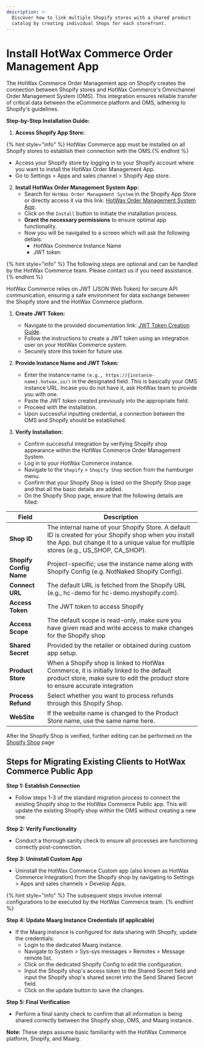 ```yaml
---
description: >-
  Discover how to link multiple Shopify stores with a shared product
  catalog by creating individual Shops for each storefront.
---
```


# Install HotWax Commerce Order Management App

The HotWax Commerce Order Management app on Shopify creates the connection between Shopify stores and HotWax Commerce's Omnichannel Order Management System (OMS). This integration ensures reliable transfer of critical data between the eCommerce platform and OMS, adhering to Shopify's guidelines.

**Step-by-Step Installation Guide:**

1. **Access Shopify App Store:**

{% hint style="info" %}
HotWax Commerce app must be installed on all Shopify stores to establish their connection with the OMS.{% endhint %}

   - Access your Shopify store by logging in to your Shopify account where you want to install the HotWax Order Management App.
   - Go to Settings > Apps and sales channel > Shopify App store.

2. **Install HotWax Order Management System App:**
   - Search for `HotWax Order Management System` in the Shopify App Store or directly access it via this link: [HotWax Order Management System App](https://apps.shopify.com/hotwax-order-management).
   - Click on the `Install` button to initiate the installation process.
   - **Grant the necessary permissions** to ensure optimal app functionality. 
   - Now you will be navigated to a screen which will ask the following detials:
     - HotWax Commerce Instance Name
     - JWT token

{% hint style="info" %}
The following steps are optional and can be handled by the HotWax Commerce team. Please contact us if you need assistance.{% endhint %}

HotWax Commerce relies on JWT (JSON Web Token) for secure API communication, ensuring a safe environment for data exchange between the Shopify store and the HotWax Commerce platform.

1. **Create JWT Token:**
   - Navigate to the provided documentation link: [JWT Token Creation Guide](../../../integrate-with-hotwax/api/initial-api-authentication.md).
   - Follow the instructions to create a JWT token using an integration user on your HotWax Commerce system.
   - Securely store this token for future use.

2. **Provide Instance Name and JWT Token:**
   - Enter the instance name ```(e.g., https://{instance-name}.hotwax.io/)``` in the designated field. This is basically your OMS instance URL. Incase you do not have it, ask HotWax team to provide you with one.
   - Paste the JWT token created previously into the appropriate field.
   - Proceed with the installation.
   - Upon successful inputting credential, a connection between the OMS and Shopify should be established.

3. **Verify Installation:**
   - Confirm successful integration by verifying Shopify shop appearance within the HotWax Commerce Order Management System.
   - Log in to your HotWax Commerce instance.
   - Navigate to the `Shopify` > `Shopify Shop` section from the hamburger menu.
   - Confirm that your Shopify Shop is listed on the Shopify Shop page and that all the basic details are added.
   - On the Shopify Shop page, ensure that the following details are filled:


| Field                   | Description                                                                                                                                     |
| ----------------------- | ----------------------------------------------------------------------------------------------------------------------------------------------- |
| **Shop ID**             | The internal name of your Shopify Store. A default ID is created for your Shopify shop when you install the App. but change it to a unique value for multiple stores (e.g., US\_SHOP, CA\_SHOP). |
| **Shopify Config Name** | Project-specific; use the instance name along with Shopify Config (e.g. NotNaked Shopify Config).                                               |
| **Connect URL**         | The default URL is fetched from the Shopify URL (e.g., hc-demo for hc-demo.myshopify.com).                                                      |
| **Access Token**        | The JWT token to access Shopify                                                                                 |
| **Access Scope**        | The default scope is read-only, make sure you have given read and write access to make changes for the Shopify shop                                                             |
| **Shared Secret**       | Provided by the retailer or obtained during custom app setup.                                                                                   |
| **Product Store**       | When a Shopify shop is linked to HotWax Commerce, it is initially linked to the default product store, make sure to edit the product store to ensure accurate integration                                                                                            |
| **Process Refund**      | Select whether you want to process refunds through this Shopify Shop.                                                                           |
| **WebSite**             | If the website name is changed to the Product Store name, use the same name here.                                                               |

After the Shopify Shop is verified, further editing can be performed on the [Shopify Shop](integration-mapping.md) page


## Steps for Migrating Existing Clients to HotWax Commerce Public App

**Step 1: Establish Connection**
* Follow steps 1-3 of the standard migration process to connect the existing Shopify shop to the HotWax Commerce Public app. This will update the existing Shopify shop within the OMS without creating a new one.

**Step 2: Verify Functionality**
* Conduct a thorough sanity check to ensure all processes are functioning correctly post-connection.

**Step 3: Uninstall Custom App**
* Uninstall the HotWax Commerce Custom app (also known as HotWax Commerce Integration) from the Shopify shop by navigating to Settings > Apps and sales channels > Develop Apps.

{% hint style="info" %}
The subsequent steps involve internal configurations to be executed by the HotWax Commerce team. {% endhint %}

**Step 4: Update Maarg Instance Credentials (if applicable)**
* If the Maarg instance is configured for data sharing with Shopify, update the credentials:
  * Login to the dedicated Maarg instance.
  * Navigate to System > Sys-sys messages > Remotes > Message remote list.
  * Click on the dedicated Shopify Config to edit the configuration.
  * Input the Shopify shop's access token to the Shared Secret field and input the Shopify shop's shared secret into the Send Shared Secret field. 
  * Click on the update button to save the changes.

**Step 5: Final Verification**
* Perform a final sanity check to confirm that all information is being shared correctly between the Shopify shop, OMS, and Maarg instance.

**Note:** These steps assume basic familiarity with the HotWax Commerce platform, Shopify, and Maarg. 